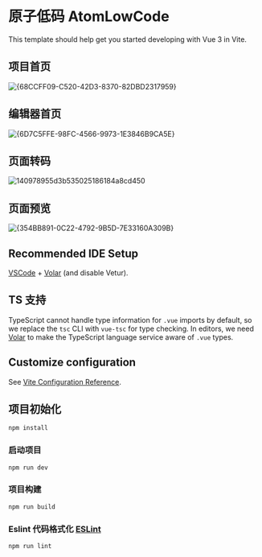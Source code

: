 # 原子低码 AtomLowCode

This template should help get you started developing with Vue 3 in Vite.
## 项目首页
![{68CCFF09-C520-42D3-8370-82DBD2317959}](https://github.com/user-attachments/assets/2eb3f2cb-138c-4f4f-880d-1aec23e728e6)
## 编辑器首页
![{6D7C5FFE-98FC-4566-9973-1E3846B9CA5E}](https://github.com/user-attachments/assets/a7a476cb-f008-43af-a376-3ffcb87c6b33)
## 页面转码
![140978955d3b535025186184a8cd450](https://github.com/user-attachments/assets/932669f5-975b-4759-9ec4-b4c36c493f36)
## 页面预览
![{354BB891-0C22-4792-9B5D-7E33160A309B}](https://github.com/user-attachments/assets/b2952e06-6844-4db2-958d-c759d331e7a7)





## Recommended IDE Setup

[VSCode](https://code.visualstudio.com/) + [Volar](https://marketplace.visualstudio.com/items?itemName=Vue.volar) (and disable Vetur).

## TS 支持

TypeScript cannot handle type information for `.vue` imports by default, so we replace the `tsc` CLI with `vue-tsc` for type checking. In editors, we need [Volar](https://marketplace.visualstudio.com/items?itemName=Vue.volar) to make the TypeScript language service aware of `.vue` types.

## Customize configuration

See [Vite Configuration Reference](https://vitejs.dev/config/).

## 项目初始化

```sh
npm install
```

### 启动项目

```sh
npm run dev
```

### 项目构建

```sh
npm run build
```

### Eslint 代码格式化 [ESLint](https://eslint.org/)

```sh
npm run lint
```
